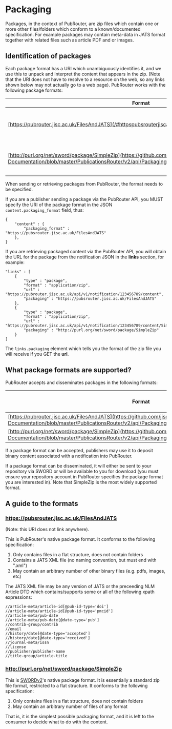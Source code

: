 # Packaging

Packages, in the context of PubRouter, are zip files which contain one or more other files/folders which conform to a known/documented specification.  For example packages may contain meta-data in JATS format together with related files such as article PDF and or images.

## Identification of packages

Each package format has a URI which unambiguously identifies it, and we use this to unpack and interpret the content that appears in the zip.  (Note that the URI does not have to resolve to a resource on the web, so any links shown below may not actually go to a web page).  PubRouter works with the following package formats:

| Format | Description |
|--------|-------------|
| [https://pubrouter.jisc.ac.uk/FilesAndJATS](/#httpspubsrouterjiscacukfilesandjats) | A flat file structure with JATS XML embedded |
| [http://purl.org/net/sword/package/SimpleZip](https://github.com/jisc-services/Public-Documentation/blob/master/PublicationsRouter/v2/api/Packaging.md#httppurlorgnetswordpackagesimplezip) | A zipped, flat file structure of unspecified files |

When sending or retrieving packages from PubRouter, the format needs to be specified.

If you are a publisher sending a package via the PubRouter API, you MUST specify the URI of the package format in the
JSON `content.packaging_format` field, thus:

    {
        "content" : {
            "packaging_format" : "https://pubsrouter.jisc.ac.uk/FilesAndJATS"
        },
    }

If you are retrieving packaged content via the PubRouter API, you will obtain the URL for the package from the notification
JSON in the **links** section, for example:

    "links" : [
        {
            "type" : "package",
            "format" : "application/zip",
            "url" : "https://pubrouter.jisc.ac.uk/api/v1/notification/123456789/content",
            "packaging" : "https://pubsrouter.jisc.ac.uk/FilesAndJATS"
        },
        {
            "type" : "package",
            "format" : "application/zip",
            "url" : "https://pubrouter.jisc.ac.uk/api/v1/notification/123456789/content/SimpleZip",
            "packaging" : "http://purl.org/net/sword/package/SimpleZip"
        }
    ]

The `links.packaging` element which tells you the format of the zip file you will receive if you GET the **url**.

## What package formats are supported?

PubRouter accepts and disseminates packages in the following formats:

| Format | Accepts from publishers| Disseminates to repositories |
|----| :---: | :---: |
| [https://pubrouter.jisc.ac.uk/FilesAndJATS](https://github.com/jisc-services/Public-Documentation/blob/master/PublicationsRouter/v2/api/Packaging.md#httpspubsrouterjiscacukfilesandjats) | Yes | Yes |
| [http://purl.org/net/sword/package/SimpleZip](https://github.com/jisc-services/Public-Documentation/blob/master/PublicationsRouter/v2/api/Packaging.md#httppurlorgnetswordpackagesimplezip) | No | Yes |

If a package format can be accepted, publishers may use it to deposit binary content associated with a notification into PubRouter.

If a package format can be disseminated, it will either be sent to your repository via SWORD or will be available to you for download (you must ensure your repository account in PubRouter specifies the package format you are interested in). Note that SimpleZip is the most widely supported format.


## A guide to the formats

### https://pubsrouter.jisc.ac.uk/FilesAndJATS 

(Note: this URI does not link anywhere).

This is PubRouter's native package format.  It conforms to the following specification:

1. Only contains files in a flat structure, does not contain folders
2. Contains a JATS XML file (no naming convention, but must end with ".xml")
3. May contain an arbitrary number of other binary files (e.g. pdfs, images, etc)

The JATS XML file may be any version of JATS or the preceeding NLM Article DTD which contains/supports some or all of the following
xpath expressions:

    //article-meta/article-id[@pub-id-type='doi']
    //article-meta/article-id[@pub-id-type='pmcid']
    //article-meta/pub-date
    //article-meta/pub-date[@date-type='pub']
    //contrib-group/contrib
    //email
    //history/date[@date-type='accepted']
    //history/date[@date-type='received']
    //journal-meta/issn
    //license
    //publisher/publisher-name
    //title-group/article-title

### http://purl.org/net/sword/package/SimpleZip

This is [SWORDv2](http://swordapp.github.io/SWORDv2-Profile/SWORDProfile.html#iris)'s native package format.  It is essentially a standard zip file format, restricted to a flat structure. It conforms to the following specification:

1. Only contains files in a flat structure, does not contain folders
2. May contain an arbitrary number of files of any format

That is, it is the simplest possible packaging format, and it is left to the consumer to decide what to do with the content.
